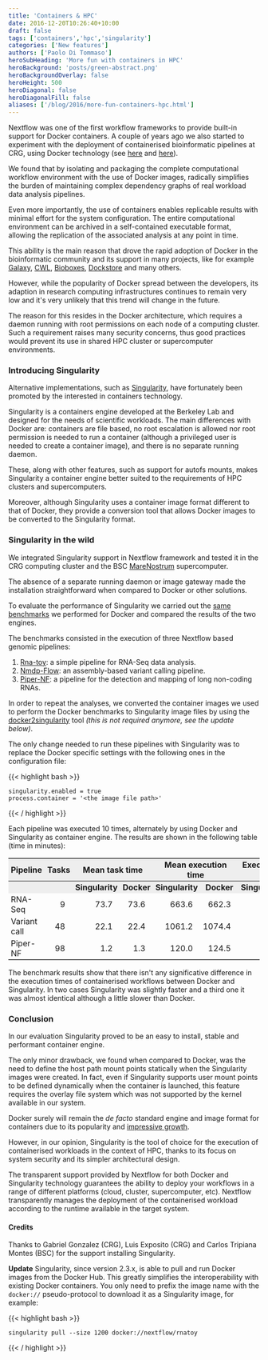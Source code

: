 ```yaml
---
title: 'Containers & HPC'
date: 2016-12-20T10:26:40+10:00
draft: false
tags: ['containers','hpc','singularity']
categories: ['New features']
authors: ['Paolo Di Tommaso']
heroSubHeading: 'More fun with containers in HPC'
heroBackground: 'posts/green-abstract.png'
heroBackgroundOverlay: false
heroHeight: 500
heroDiagonal: false
heroDiagonalFill: false
aliases: ['/blog/2016/more-fun-containers-hpc.html']
---
```


Nextflow was one of the first workflow frameworks to provide built-in support for Docker containers.
A couple of years ago we also started
to experiment with the deployment of containerised bioinformatic pipelines at CRG,
using Docker technology (see [here]((https://www.nextflow.io/blog/2014/using-docker-in-hpc-cluster/)) and [here](https://www.nextplatform.com/2016/01/28/crg-goes-with-the-genomics-flow/)).

We found that by isolating and packaging the complete computational workflow environment
with the use of Docker images, radically simplifies the burden of maintaining complex
dependency graphs of real workload data analysis pipelines.

Even more importantly, the use of containers enables replicable results with minimal effort
for the system configuration. The entire computational environment can be archived in a
self-contained executable format, allowing the replication of the associated analysis at
any point in time.

This ability is the main reason that drove the rapid adoption of Docker in the bioinformatic
community and its support in many projects, like for example [Galaxy](https://galaxyproject.org),
[CWL](http://commonwl.org), [Bioboxes](http://bioboxes.org), [Dockstore](https://dockstore.org) and many others.

However, while the popularity of Docker spread between the developers, its adaption in
research computing infrastructures continues to remain very low and it's very unlikely
that this trend will change in the future.

The reason for this resides in the Docker architecture, which requires a daemon running
with root permissions on each node of a computing cluster. Such a requirement raises many
security concerns, thus good practices would prevent its use in shared HPC cluster or
supercomputer environments.

### Introducing Singularity   

Alternative implementations, such as [Singularity](http://singularity.lbl.gov), have
fortunately been promoted by the interested in containers technology.

Singularity is a containers engine developed at the Berkeley Lab and designed for the
needs of scientific workloads. The main differences with Docker are: containers are file
based, no root escalation is allowed nor root permission is needed to run a container
(although a privileged user is needed to create a container image), and there is no
separate running daemon.

These, along with other features, such as support for autofs mounts, makes Singularity a
container engine better suited to the requirements of HPC clusters and supercomputers.

Moreover, although Singularity uses a container image format different to that of Docker,
they provide a conversion tool that allows Docker images to be converted to the
Singularity format.

### Singularity in the wild  

We integrated Singularity support in Nextflow framework and tested it in the CRG
computing cluster and the BSC [MareNostrum](https://www.bsc.es/discover-bsc/the-centre/marenostrum) supercomputer.

The absence of a separate running daemon or image gateway made the installation
straightforward when compared to Docker or other solutions.

To evaluate the performance of Singularity we carried out the [same benchmarks](https://peerj.com/articles/1273/)
we performed for Docker and compared the results of the two engines.

The benchmarks consisted in the execution of three Nextflow based genomic pipelines:

1. [Rna-toy](https://github.com/nextflow-io/rnatoy/tree/peerj5515): a simple pipeline for RNA-Seq data analysis.
2. [Nmdp-Flow](https://github.com/nextflow-io/nmdp-flow/tree/peerj5515/): an assembly-based variant calling pipeline.
3. [Piper-NF](https://github.com/cbcrg/piper-nf/tree/peerj5515): a pipeline for the detection and mapping of long non-coding RNAs.

In order to repeat the analyses, we converted the container images we used to perform
the Docker benchmarks to Singularity image files by using the [docker2singularity](https://github.com/singularityware/docker2singularity) tool
*(this is not required anymore, see the update below)*.

The only change needed to run these pipelines with Singularity was to replace the Docker
specific settings with the following ones in the configuration file:

{{< highlight bash >}}

    singularity.enabled = true
    process.container = '<the image file path>'

{{< / highlight >}}

Each pipeline was executed 10 times, alternately by using Docker and Singularity as
container engine. The results are shown in the following table (time in minutes):

<style>
table#benchmark { width: 100%; margin-bottom: 1em; margin-top: 1em; border-top: 1px solid #999; border-bottom: 1px solid #999 }
table#benchmark th { text-align: center; background-color: #eee; padding: 2px 5px }
table#benchmark td { text-align: right; padding: 2px 5px; padding-right: 15px }
table#benchmark .r { text-align: right }
table#benchmark .l { text-align: left }
</style>
<table id='benchmark'>
<tr>
<th class='l'>Pipeline</th>
<th >Tasks</th>
<th colspan=2 >Mean task time</th>
<th colspan=2 >Mean execution time</th>
<th colspan=2 >Execution time std dev</th>
<th colspan=2 >Ratio</th>
</tr>

<tr>
<th>&nbsp;</th>
<th>&nbsp;</th>
<th>Singularity</th>
<th>Docker</th>
<th>Singularity</th>
<th>Docker</th>
<th>Singularity</th>
<th>Docker</th>
<th>&nbsp;</th>
</tr>

<tr>
<td class='l'>RNA-Seq</td>
<td>9</td>
<td>73.7</td>
<td>73.6</td>
<td>663.6</td>
<td>662.3</td>
<td>2.0</td>
<td>3.1</td>
<td>0.998</td>
</tr>

<tr>
<td class='l'>Variant call</td>
<td>48</td>
<td>22.1</td>
<td>22.4</td>
<td>1061.2</td>
<td>1074.4</td>
<td>43.1</td>
<td>38.5</td>
<td>1.012</td>
</tr>

<tr>
<td class='l'>Piper-NF</td>
<td>98</td>
<td>1.2</td>
<td>1.3</td>
<td>120.0</td>
<td>124.5</td>
<td>6.9 </td>
<td>2.8</td>
<td>1.038</td>
</tr>

</table>


The benchmark results show that there isn't any significative difference in the
execution times of containerised workflows between Docker and Singularity. In two
cases Singularity was slightly faster and a third one it was almost identical although
a little slower than Docker.


### Conclusion    

In our evaluation Singularity proved to be an easy to install,
stable and performant container engine.

The only minor drawback, we found when compared to Docker, was the need to define the
host path mount points statically when the Singularity images were created. In fact,
even if Singularity supports user mount points to be defined dynamically when the
container is launched, this feature requires the overlay file system which was not
supported by the kernel available in our system.

Docker surely will remain the *de facto* standard engine and image format for containers
due to its popularity and [impressive growth](http://www.coscale.com/blog/docker-usage-statistics-increased-adoption-by-enterprises-and-for-production-use).

However, in our opinion, Singularity is the tool of choice for the execution of
containerised workloads in the context of HPC, thanks to its focus on system security
and its simpler architectural design.

The transparent support provided by Nextflow for both Docker and Singularity technology
guarantees the ability to deploy your workflows in a range of different platforms (cloud,
cluster, supercomputer, etc). Nextflow transparently manages the deployment of the
containerised workload according to the runtime available in the target system.


#### Credits

Thanks to Gabriel Gonzalez (CRG), Luis Exposito (CRG) and Carlos Tripiana Montes (BSC)
for the support installing Singularity.


**Update** Singularity, since version 2.3.x, is able to pull and run Docker images from the Docker Hub.
This greatly simplifies the interoperability with existing Docker containers. You only need
to prefix the image name with the `docker://` pseudo-protocol to download it as a Singularity image,
for example:

{{< highlight bash >}}

    singularity pull --size 1200 docker://nextflow/rnatoy

{{< / highlight >}}
